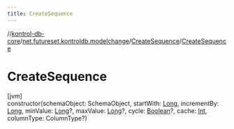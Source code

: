 ```yaml
---
title: CreateSequence
---
```

//[kontrol-db-core](../../../index.html)/[net.futureset.kontroldb.modelchange](../index.html)/[CreateSequence](index.html)/[CreateSequence](-create-sequence.html)



# CreateSequence



[jvm]\
constructor(schemaObject: SchemaObject, startWith: [Long](https://kotlinlang.org/api/latest/jvm/stdlib/kotlin/-long/index.html), incrementBy: [Long](https://kotlinlang.org/api/latest/jvm/stdlib/kotlin/-long/index.html), minValue: [Long](https://kotlinlang.org/api/latest/jvm/stdlib/kotlin/-long/index.html)?, maxValue: [Long](https://kotlinlang.org/api/latest/jvm/stdlib/kotlin/-long/index.html)?, cycle: [Boolean](https://kotlinlang.org/api/latest/jvm/stdlib/kotlin/-boolean/index.html)?, cache: [Int](https://kotlinlang.org/api/latest/jvm/stdlib/kotlin/-int/index.html), columnType: ColumnType?)





